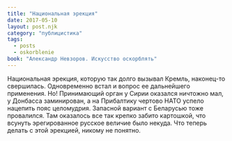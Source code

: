 ```yaml
---
title: "Национальная эрекция"
date: 2017-05-10
layout: post.njk
category: "публицистика"
tags:
  - posts
  - oskorblenie
book: "Александр Невзоров. Искусство оскорблять"
---
```


Национальная эрекция, которую так долго вызывал Кремль, наконец-то свершилась. Одновременно встал и вопрос ее дальнейшего применения. Но! Принимающий орган у Сирии оказался ничтожно мал, у Донбасса заминирован, а на Прибалтику чертово НАТО успело нацепить пояс целомудрия. Запасной вариант с Беларусью тоже провалился. Там оказалось все так крепко забито картошкой, что всунуть эрегированное русское величие было некуда. Что теперь делать с этой эрекцией, никому не понятно.
